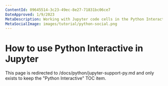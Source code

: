 ```yaml
---
ContentId: 09645514-3c23-49ec-8e27-71831bc06ce7
DateApproved: 1/9/2023
MetaDescription: Working with Jupyter code cells in the Python Interactive window
MetaSocialImage: images/tutorial/python-social.png
---
```

# How to use Python Interactive in Jupyter

This page is redirected to /docs/python/jupyter-support-py.md and only exists to keep the "Python Interactive" TOC item.
